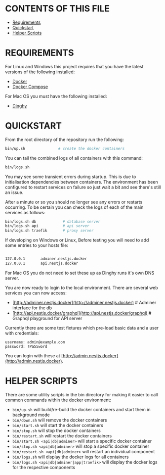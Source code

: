# CONTENTS OF THIS FILE

 * [Requirements](#REQUIREMENTS)
 * [Quickstart](#QUICKSTART)
 * [Helper Scripts](#HELPER-SCRIPTS)

# REQUIREMENTS

For Linux and Windows this project requires that you have the latest versions of the following installed:

 * [Docker](https://www.docker.com)
 * [Docker Compose](https://docs.docker.com/compose)
 
For Mac OS you must have the following installed:

 * [Dinghy](https://github.com/codekitchen/dinghy)

# QUICKSTART

From the root directory of the repository run the following:

```bash
bin/up.sh               # create the docker containers 
```

You can tail the combined logs of all containers with this command:

```bash
bin/logs.sh
```

You may see some transient errors during startup. This is due to initialisation dependencies between containers. The environment has been configured to restart services on failure so just wait a bit and see there's still an issue.

After a minute or so you should no longer see any errors or restarts occurring. To be certain you can check the logs of each of the main services as follows:

```bash
bin/logs.sh db            # database server
bin/logs.sh api           # api server 
bin/logs.sh traefik       # proxy server
```

If developing on Windows or Linux, Before testing you will need to add some entries to your hosts file:

```bash

127.0.0.1       adminer.nestjs.docker
127.0.0.1       api.nestjs.docker
```

For Mac OS you do not need to set these up as Dinghy runs it's own DNS server.

You are now ready to login to the local environment. There are several web services you can now access:

* [http://adminer.nestjs.docker](http://adminer.nestjs.docker)                # Adminer interface for the db
* [http://api.nestjs.docker/graphql](http://api.nestjs.docker/graphql)        # Graphql playground for API server

Currently there are some test fixtures which pre-load basic data and a user with credentials:

```
username: admin@example.com
password: !Pa55word
```

You can login with these at [http://admin.nestjs.docker](http://admin.nestjs.docker).

# HELPER SCRIPTS

There are some utility scripts in the bin directory for making it easier to call common commands within the docker environment:

 * `bin/up.sh` will build/re-build the docker containers and start them in background mode
 * `bin/down.sh` will remove the docker containers
 * `bin/start.sh` will start the docker containers
 * `bin/stop.sh` will stop the docker containers
 * `bin/restart.sh` will restart the docker containers
 * `bin/start.sh <api|db|adminer>` will start a specific docker container
 * `bin/stop.sh <api|db|adminer>` will stop a specific docker container
 * `bin/restart.sh <api|db|adminer>` will restart an individual component
 * `bin/logs.sh` will display the docker logs for all containers
 * `bin/logs.sh <api|db|adminer|app|traefik>` will display the docker logs for the respective components
 
